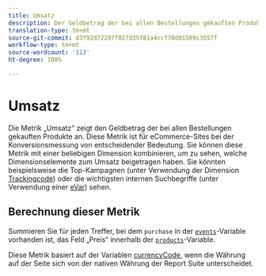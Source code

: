 ```yaml
---
title: Umsatz
description: Der Geldbetrag der bei allen Bestellungen gekauften Produkte.
translation-type: tm+mt
source-git-commit: d3f92d72207f027d35f81a4ccf70d01569c3557f
workflow-type: tm+mt
source-wordcount: '113'
ht-degree: 100%

---
```



# Umsatz

Die Metrik „Umsatz“ zeigt den Geldbetrag der bei allen Bestellungen gekauften Produkte an. Diese Metrik ist für eCommerce-Sites bei der Konversionsmessung von entscheidender Bedeutung. Sie können diese Metrik mit einer beliebigen Dimension kombinieren, um zu sehen, welche Dimensionselemente zum Umsatz beigetragen haben. Sie könnten beispielsweise die Top-Kampagnen (unter Verwendung der Dimension [Trackingcode](../dimensions/tracking-code.md)) oder die wichtigsten internen Suchbegriffe (unter Verwendung einer [eVar](../dimensions/evar.md)) sehen.

## Berechnung dieser Metrik

Summieren Sie für jeden Treffer, bei dem `purchase` in der [`events`](/help/implement/vars/page-vars/events/event-purchase.md)-Variable vorhanden ist, das Feld „Preis“ innerhalb der [`products`](/help/implement/vars/page-vars/products.md)-Variable.

Diese Metrik basiert auf der Variablen [currencyCode](/help/implement/vars/config-vars/currencycode.md), wenn die Währung auf der Seite sich von der nativen Währung der Report Suite unterscheidet.
